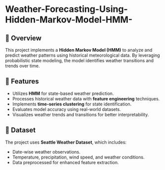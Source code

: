 # Weather-Forecasting-Using-Hidden-Markov-Model-HMM-

## 📌 Overview
This project implements a **Hidden Markov Model (HMM)** to analyze and predict weather patterns using historical meteorological data. By leveraging probabilistic state modeling, the model identifies weather transitions and trends over time.

## 🔧 Features
- Utilizes **HMM** for state-based weather prediction.
- Processes historical weather data with **feature engineering** techniques.
- Implements **time-series clustering** for state identification.
- Evaluates model accuracy using real-world datasets.
- Visualizes weather trends and transitions for better interpretability.

## 📂 Dataset
The project uses **Seattle Weather Dataset**, which includes:
- Date-wise weather observations.
- Temperature, precipitation, wind speed, and weather conditions.
- Data preprocessed for enhanced feature extraction.

